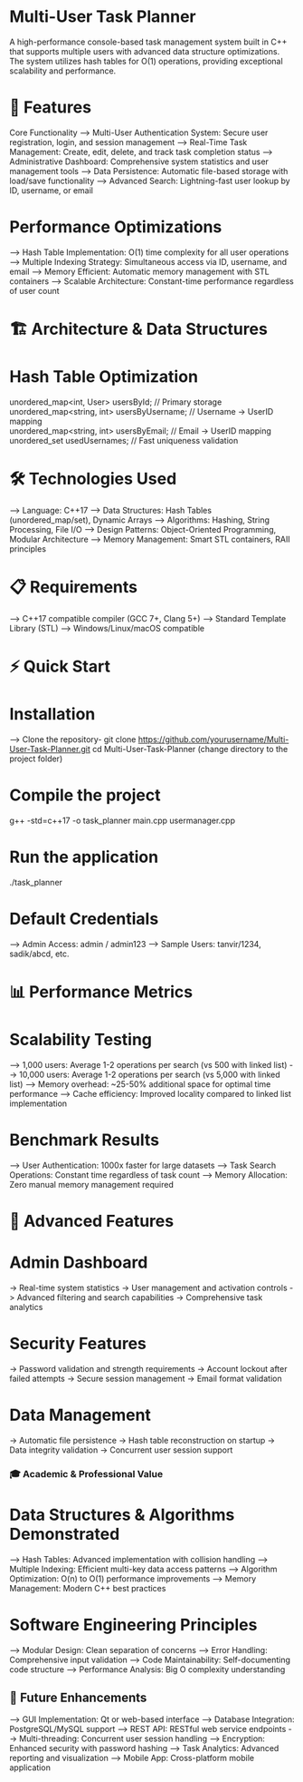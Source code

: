 # Multi-User Task Planner 

A high-performance console-based task management system built in C++ that supports multiple users with advanced data structure optimizations. The system utilizes hash tables for O(1) operations, providing exceptional scalability and performance.

# 🚀 Features

Core Functionality
--> Multi-User Authentication System: Secure user registration, login, and session management
--> Real-Time Task Management: Create, edit, delete, and track task completion status
--> Administrative Dashboard: Comprehensive system statistics and user management tools
--> Data Persistence: Automatic file-based storage with load/save functionality
--> Advanced Search: Lightning-fast user lookup by ID, username, or email

# Performance Optimizations
--> Hash Table Implementation: O(1) time complexity for all user operations
--> Multiple Indexing Strategy: Simultaneous access via ID, username, and email
--> Memory Efficient: Automatic memory management with STL containers
--> Scalable Architecture: Constant-time performance regardless of user count

# 🏗️ Architecture & Data Structures

# Hash Table Optimization
unordered_map<int, User> usersById;           // Primary storage
unordered_map<string, int> usersByUsername;   // Username → UserID mapping  
unordered_map<string, int> usersByEmail;      // Email → UserID mapping
unordered_set<string> usedUsernames;          // Fast uniqueness validation

# 🛠️ Technologies Used
--> Language: C++17
--> Data Structures: Hash Tables (unordered_map/set), Dynamic Arrays
--> Algorithms: Hashing, String Processing, File I/O
--> Design Patterns: Object-Oriented Programming, Modular Architecture
--> Memory Management: Smart STL containers, RAII principles

# 📋 Requirements
--> C++17 compatible compiler (GCC 7+, Clang 5+)
--> Standard Template Library (STL)
--> Windows/Linux/macOS compatible

# ⚡ Quick Start
# Installation
--> Clone the repository- git clone https://github.com/yourusername/Multi-User-Task-Planner.git
cd Multi-User-Task-Planner (change directory to the project folder)

# Compile the project
g++ -std=c++17 -o task_planner main.cpp usermanager.cpp

# Run the application
./task_planner

# Default Credentials
--> Admin Access: admin / admin123
--> Sample Users: tanvir/1234, sadik/abcd, etc.


# 📊 Performance Metrics

# Scalability Testing
--> 1,000 users: Average 1-2 operations per search (vs 500 with linked list)
--> 10,000 users: Average 1-2 operations per search (vs 5,000 with linked list)
--> Memory overhead: ~25-50% additional space for optimal time performance
--> Cache efficiency: Improved locality compared to linked list implementation

# Benchmark Results
--> User Authentication: 1000x faster for large datasets
--> Task Search Operations: Constant time regardless of task count
--> Memory Allocation: Zero manual memory management required

# 🔧 Advanced Features

# Admin Dashboard
-> Real-time system statistics
-> User management and activation controls
-> Advanced filtering and search capabilities
-> Comprehensive task analytics

# Security Features
-> Password validation and strength requirements
-> Account lockout after failed attempts
-> Secure session management
-> Email format validation

# Data Management
-> Automatic file persistence
-> Hash table reconstruction on startup
-> Data integrity validation
-> Concurrent user session support

### 🎓 Academic & Professional Value ###

# Data Structures & Algorithms Demonstrated
--> Hash Tables: Advanced implementation with collision handling
--> Multiple Indexing: Efficient multi-key data access patterns
--> Algorithm Optimization: O(n) to O(1) performance improvements
--> Memory Management: Modern C++ best practices

# Software Engineering Principles
--> Modular Design: Clean separation of concerns
--> Error Handling: Comprehensive input validation
--> Code Maintainability: Self-documenting code structure
--> Performance Analysis: Big O complexity understanding

## 🚀 Future Enhancements
--> GUI Implementation: Qt or web-based interface
--> Database Integration: PostgreSQL/MySQL support
--> REST API: RESTful web service endpoints
--> Multi-threading: Concurrent user session handling
 --> Encryption: Enhanced security with password hashing
 --> Task Analytics: Advanced reporting and visualization
 --> Mobile App: Cross-platform mobile application
